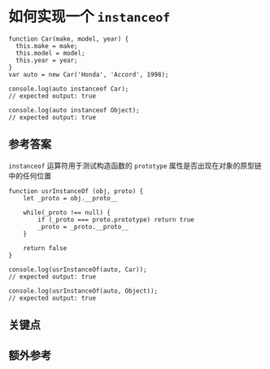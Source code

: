 # 如何实现一个 `instanceof`

```es6
function Car(make, model, year) {
  this.make = make;
  this.model = model;
  this.year = year;
}
var auto = new Car('Honda', 'Accord', 1998);

console.log(auto instanceof Car);
// expected output: true

console.log(auto instanceof Object);
// expected output: true
```

## 参考答案

`instanceof` 运算符用于测试构造函数的 `prototype` 属性是否出现在对象的原型链中的任何位置

```es6
function usrInstanceOf (obj, proto) {
    let _proto = obj.__proto__

    while(_proto !== null) {
        if (_proto === proto.prototype) return true
        _proto = _proto.__proto__
    }

    return false
}

console.log(usrInstanceOf(auto, Car));
// expected output: true

console.log(usrInstanceOf(auto, Object));
// expected output: true
```

## 关键点

## 额外参考

<!-- tags: (javascript) -->

